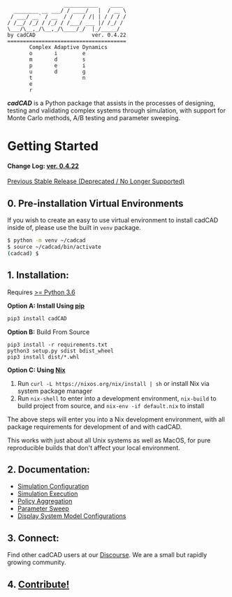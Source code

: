 ```
                  ___________    ____
  ________ __ ___/ / ____/   |  / __ \
 / ___/ __` / __  / /   / /| | / / / /
/ /__/ /_/ / /_/ / /___/ ___ |/ /_/ /
\___/\__,_/\__,_/\____/_/  |_/_____/
by cadCAD                  ver. 0.4.22
======================================
       Complex Adaptive Dynamics       
       o       i        e
       m       d        s
       p       e        i
       u       d        g
       t                n
       e
       r
```
***cadCAD*** is a Python package that assists in the processes of designing, testing and validating complex systems 
through simulation, with support for Monte Carlo methods, A/B testing and parameter sweeping. 

# Getting Started


#### Change Log: [ver. 0.4.22](CHANGELOG.md)

[Previous Stable Release (Deprecated / No Longer Supported)](https://github.com/cadCAD-org/cadCAD/tree/b9cc6b2e4af15d6361d60d6ec059246ab8fbf6da)

## 0. Pre-installation Virtual Environments
If you wish to create an easy to use virtual environment to install cadCAD inside of, please use the built in `venv` package.

```bash
$ python -m venv ~/cadcad
$ source ~/cadcad/bin/activate
(cadcad) $
```

## 1. Installation: 
Requires [>= Python 3.6](https://www.python.org/downloads/) 

**Option A: Install Using [pip](https://pypi.org/project/cadCAD/)** 
```bash
pip3 install cadCAD
```

**Option B:** Build From Source
```
pip3 install -r requirements.txt
python3 setup.py sdist bdist_wheel
pip3 install dist/*.whl
```

**Option C: Using [Nix](https://nixos.org/nix/)**
1. Run `curl -L https://nixos.org/nix/install | sh` or install Nix via system package manager
2. Run `nix-shell` to enter into a development environment, `nix-build` to build project from source, and 
`nix-env -if default.nix` to install

The above steps will enter you into a Nix development environment, with all package requirements for development of and 
with cadCAD. 

This works with just about all Unix systems as well as MacOS, for pure reproducible builds that don't 
affect your local environment.

## 2. Documentation:
* [Simulation Configuration](documentation/README.md)
* [Simulation Execution](documentation/Simulation_Execution.md)
* [Policy Aggregation](documentation/Policy_Aggregation.md)
* [Parameter Sweep](documentation/System_Model_Parameter_Sweep.md)
* [Display System Model Configurations](documentation/System_Configuration.md)

## 3. Connect:
Find other cadCAD users at our [Discourse](https://community.cadcad.org/). We are a small but rapidly growing community.

## 4. [Contribute!](CONTRIBUTING.md)
